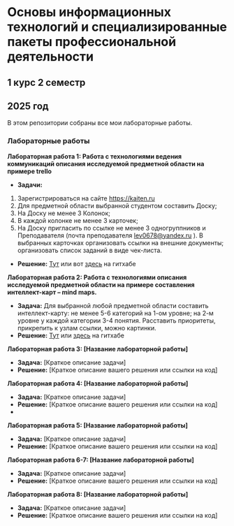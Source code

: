 # Основы информационных технологий и специализированные пакеты профессиональной деятельности
## 1 курс 2 семестр
## 2025 год
В этом репозитории собраны все мои лабораторные работы.

### Лабораторные работы

**Лабораторная работа 1: Работа с технологиями ведения коммуникаций описания исследуемой предметной области на примере trello**
   - **Задачи:**
1. Зарегистрироваться на сайте https://kaiten.ru
2.	Для предметной области выбранной студентом составить Доску;
3.	На Доску не менее 3 Колонок;
4.	В каждой колонке не менее 3 карточек;
5.	На Доску пригласить по ссылке не менее 3 одногруппников и Преподавателя (почта преподавателя lev0678@yandex.ru ).
 В выбранных карточках организовать ссылки на внешние документы; организовать список заданий в виде чек-листа.

   - **Решение:** [Тут](https://danyaermak08.kaiten.ru/space/554626/boards) или вот [здесь](https://github.com/DanyaErmak/Labs/blob/dfbbba2c43e5b88f18bc09b616375bd5c4e4c86e/lab1) на гитхабе

 **Лабораторная работа 2: Работа с технологиями описания исследуемой предметной области на примере составления интеллект-карт – mind maps.**
   - **Задача:** Для выбранной любой предметной области составить интеллект-карту: не менее 5-6 категорий на 1-ом уровне; на 2-м уровне у каждой категории 3-4 понятия. Расставить приоритеты, прикрепить к узлам ссылки, можно картинки.
   - **Решение:** [Тут](https://xmind.ai/share/dnIB6CYX?xid=1PakWAms) или [здесь](https://github.com/DanyaErmak/Labs/blob/bcab2aee050ad606713f655ceb632ba64b33e363/lab2) на гитхабе

 **Лабораторная работа 3: [Название лабораторной работы]**
   - **Задача:** [Краткое описание задачи]
   - **Решение:** [Краткое описание вашего решения или ссылки на код]

 **Лабораторная работа 4: [Название лабораторной работы]**
   - **Задача:** [Краткое описание задачи]
   - **Решение:** [Краткое описание вашего решения или ссылки на код]
   - 
 **Лабораторная работа 5: [Название лабораторной работы]**
   - **Задача:** [Краткое описание задачи]
   - **Решение:** [Краткое описание вашего решения или ссылки на код]

 **Лабораторная работа 6-7: [Название лабораторной работы]**
   - **Задача:** [Краткое описание задачи]
   - **Решение:** [Краткое описание вашего решения или ссылки на код]

 **Лабораторная работа 8: [Название лабораторной работы]**
   - **Задача:** [Краткое описание задачи]
   - **Решение:** [Краткое описание вашего решения или ссылки на код]
